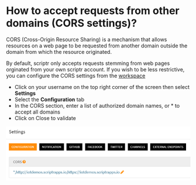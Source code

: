 # How to accept requests from other domains (CORS settings)?

CORS (Cross-Origin Resource Sharing) is a mechanism that allows resources on a web page to be requested from another domain
outside the domain from which the resource originated.

By default, scriptr only accepts requests stemming from web pages orginated from your own scriptr account. 
If you wish to be less restrictive, you can configure the CORS settings from the [workspace](https://www.scriptr.io/workspace)

- Click on your username on the top right corner of the screen then select **Settings**
- Select the **Configuration** tab
- In the CORS section, enter a list of authorized domain names, or * to accept all domains
- Click on Close to validate

![CORS settings](./images/cors_settings.png)
